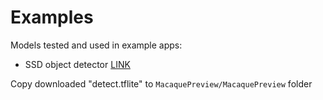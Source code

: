 # Examples

Models tested and used in example apps:
* SSD object detector  [LINK](https://storage.googleapis.com/download.tensorflow.org/models/tflite/coco_ssd_mobilenet_v1_1.0_quant_2018_06_29.zip)

Copy downloaded "detect.tflite" to `MacaquePreview/MacaquePreview` folder

